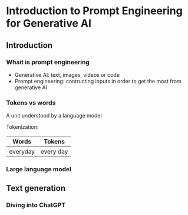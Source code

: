 # Introduction to Prompt Engineering for Generative AI

## Introduction

### Whait is prompt engineering

- Generative AI: text, images, videos or code
- Prompt engineering: contructing inputs in order to get the most from generative AI

### Tokens vs words

A unit understood by a language model

Tokenization:

| Words    | Tokens    |
| -------- | --------- |
| everyday | every day |

### Large language model

## Text generation

### Diving into ChatGPT

